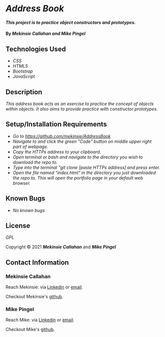 # _Address Book_

#### _This project is to practice object constructors and prototypes._

#### By _**Mekinsie Callahan** and **Mike Pingel**_

## Technologies Used

* _CSS_
* _HTML5_
* _Bootstrap_
* _JavaScript_

## Description

_This address book acts as an exercise to practice the concept of objects within objects. It also aims to provide practice with constructor prototypes._

## Setup/Installation Requirements

* _Go to https://github.com/mekinsie/AddressBook_
* _Navigate to and click the green "Code" button on middle upper right part of webpage._
* _Copy the HTTPs address to your clipboard._
* _Open terminal or bash and navigate to the directory you wish to download the repo to._
* _Type into the terminal "git clone [paste HTTPs address] and press enter._
* _Open the file named "index.html" in the directory you just downloaded the repo to. This will open the portfolio page in your default web browser._

## Known Bugs

* _No known bugs_

## License

_GPL_

Copyright &copy; 2021 **_Mekinsie Callahan_** and **_Mike Pingel_**
## Contact Information

### Mekinsie Callahan

Reach Mekinsie: via <a href="https://www.linkedin.com/in/mekinsie/" target="_blank">Linkedin</a> or <a href="mailto:mekinsie.aja@gmail.com" target="_blank">email</a></li>.

Checkout Mekinsie's <a href="https://github.com/mekinsie" target="_blank">github</a>.

### Mike Pingel

Reach Mike: via <a href="https://www.linkedin.com/in/mikepingel/" target="_blank">Linkedin</a> or <a href="mailto:mdpingel@gmail.com" target="_blank">email</a></li>.

Checkout Mike's <a href="https://github.com/Pingel88" target="_blank">github</a>.

